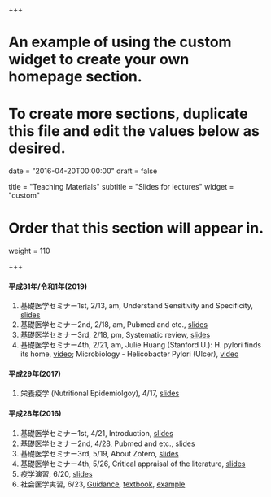 +++
# An example of using the custom widget to create your own homepage section.
# To create more sections, duplicate this file and edit the values below as desired.

date = "2016-04-20T00:00:00"
draft = false

title = "Teaching Materials"
subtitle = "Slides for lectures"
widget = "custom"

# Order that this section will appear in.
weight = 110

+++

#### 平成31年/令和1年(2019)

1. 基礎医学セミナー1st, 2/13, am, Understand Sensitivity and Specificity, [slides](https://wangcc.me/seminar_2019/)
2. 基礎医学セミナー2nd, 2/18, am, Pubmed and etc., [slides](https://wangcc.me/seminar_2019_pubmed/)
3. 基礎医学セミナー3rd, 2/18, pm, Systematic review, [slides](https://wangcc.me/seminar_2019_meta/)
4. 基礎医学セミナー4th, 2/21, am, Julie Huang (Stanford U.): H. pylori finds its home, [video](https://www.youtube.com/watch?v=aFc13YMfgeA); Microbiology - Helicobacter Pylori (Ulcer), [video](https://www.youtube.com/watch?v=y-shOXdsJeA)


#### 平成29年(2017)

1. 栄養疫学 (Nutritional Epidemiolgoy), 4/17, [slides](https://wangcc.me/slides417/)


#### 平成28年(2016)


1. 基礎医学セミナー1st, 4/21, Introduction, [slides](http://rpubs.com/winterwang/introduction)
2. 基礎医学セミナー2nd, 4/28, Pubmed and etc., [slides](http://rpubs.com/winterwang/seminar_slides2)
3. 基礎医学セミナー3rd, 5/19, About Zotero, [slides](http://rpubs.com/winterwang/seminar_slides3)
4. 基礎医学セミナー4th, 5/26, Critical appraisal of the literature, [slides](http://rpubs.com/winterwang/seminar_slides4)
5. 疫学演習, 6/20, [slides](http://wangcc.me/Epi_exercise/slides.html#/)
6. 社会医学実習, 6/23, [Guidance](http://wangcc.me/files/guidance.pdf), [textbook](http://wangcc.me/files/textbook.pdf), [example](http://wangcc.me/files/example.pdf)
